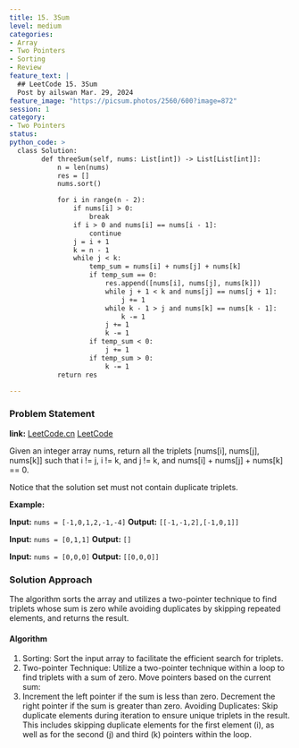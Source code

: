```yaml
---
title: 15. 3Sum
level: medium
categories:
- Array
- Two Pointers
- Sorting
- Review
feature_text: |
  ## LeetCode 15. 3Sum
  Post by ailswan Mar. 29, 2024
feature_image: "https://picsum.photos/2560/600?image=872"
session: 1
category:
- Two Pointers
status: 
python_code: >
  class Solution:
        def threeSum(self, nums: List[int]) -> List[List[int]]:
            n = len(nums)
            res = []
            nums.sort()

            for i in range(n - 2):
                if nums[i] > 0:
                    break
                if i > 0 and nums[i] == nums[i - 1]:
                    continue
                j = i + 1
                k = n - 1
                while j < k:
                    temp_sum = nums[i] + nums[j] + nums[k]
                    if temp_sum == 0:
                        res.append([nums[i], nums[j], nums[k]])
                        while j + 1 < k and nums[j] == nums[j + 1]:
                            j += 1
                        while k - 1 > j and nums[k] == nums[k - 1]:
                            k -= 1
                        j += 1
                        k -= 1
                    if temp_sum < 0:
                        j += 1
                    if temp_sum > 0:
                        k -= 1
            return res

---
```


### Problem Statement
**link:**
[LeetCode.cn](https://leetcode.cn/problems/3sum/)
[LeetCode](https://leetcode.com/3sum/)

Given an integer array nums, return all the triplets [nums[i], nums[j], nums[k]] such that i != j, i != k, and j != k, and nums[i] + nums[j] + nums[k] == 0.

Notice that the solution set must not contain duplicate triplets.


**Example:**

**Input:** `nums = [-1,0,1,2,-1,-4]`
**Output:** `[[-1,-1,2],[-1,0,1]]`
 
**Input:** `nums = [0,1,1]`
**Output:** `[]`

**Input:** `nums = [0,0,0]`
**Output:** `[[0,0,0]]`

 
### Solution Approach
The algorithm sorts the array and utilizes a two-pointer technique to find triplets whose sum is zero while avoiding duplicates by skipping repeated elements, and returns the result.

#### Algorithm
1. Sorting: Sort the input array to facilitate the efficient search for triplets.
2. Two-pointer Technique: Utilize a two-pointer technique within a loop to find triplets with a sum of zero. Move pointers based on the current sum:
3. Increment the left pointer if the sum is less than zero.
Decrement the right pointer if the sum is greater than zero.
Avoiding Duplicates: Skip duplicate elements during iteration to ensure unique triplets in the result. This includes skipping duplicate elements for the first element (i), as well as for the second (j) and third (k) pointers within the loop.